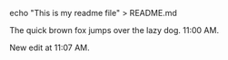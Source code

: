 echo "This is my readme file" > README.md

The quick brown fox jumps over the lazy dog. 11:00 AM.

New edit at 11:07 AM.
